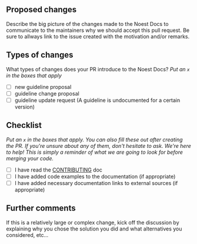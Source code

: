 ## Proposed changes

Describe the big picture of the changes made to the Noest Docs to communicate to the maintainers why we should accept this pull request. Be sure to allways link to the issue created with the motivation and/or remarks.

## Types of changes

What types of changes does your PR introduce to the Noest Docs?
_Put an `x` in the boxes that apply_

  - [ ] new guideline proposal
  - [ ] guideline change proposal
  - [ ] guideline update request (A guideline is undocumented for a certain version)

## Checklist

_Put an `x` in the boxes that apply. You can also fill these out after creating the PR. If you're unsure about any of them, don't hesitate to ask. We're here to help! This is simply a reminder of what we are going to look for before merging your code._

- [ ] I have read the [CONTRIBUTING](https://github.com/noestit/Noestit.github.io/CONTRIBUTING.md) doc
- [ ] I have added code examples to the documentation (if appropriate)
- [ ] I have added necessary documentation links to external sources (if appropriate)

## Further comments

If this is a relatively large or complex change, kick off the discussion by explaining why you chose the solution you did and what alternatives you considered, etc...
